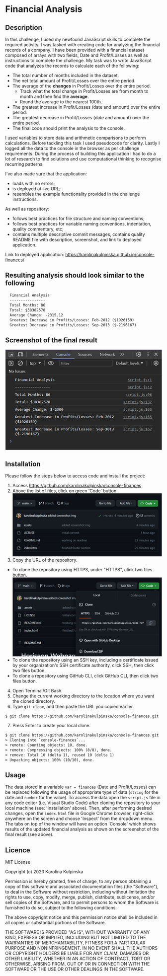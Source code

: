 # Financial Analysis

## Description

In this challenge, I used my newfound JavaScript skills to complete the required activity. I was tasked with creating code for analyzing the financial records of a company. I have been provided with a financial dataset composed of arrays with two fields, Date and Profit/Losses as well as instructions to complete the challenge. My task was to write JavaScript code that analyzes the records to calculate each of the following:

* The total number of months included in the dataset.
* The net total amount of Profit/Losses over the entire period.
* The average of the **changes** in Profit/Losses over the entire period.
  * Track what the total change in Profit/Losses are from month to month and then find the **average**.
  * Round the average to the nearest 100th.
* The greatest increase in Profit/Losses (date and amount) over the entire period.
* The greatest decrease in Profit/Losses (date and amount) over the entire period.
* The final code should print the analysis to the console.

I used variables to store data and arithmetic comparisons to perform calculations. Before tackling this task I used pseudocode for clarity. Lastly I logged all the data to the console in the browser as per challenge requirements. 
During the process of building this application I had to do a lot of research to find solutions and use computational thinking to recognise recurring patterns.

I've also made sure that the application:
* loads with no errors;
* is deployed at live URL;
* resembles the example functionality provided in the challenge instructions.

As well as repository:
* follows best practices for file structure and naming conventions;
* follows best practices for variable naming conventions, indentation, quality commentary, etc;
* contains multiple descriptive commit messages, contains quality README file with description, screenshot, and link to deployed application.

Link to deployed application: https://karolinakulpinska.github.io/console-finances/

## Resulting analysis should look similar to the following
```text
  Financial Analysis 
  ----------------
  Total Months: 86
  Total: $38382578
  Average Change: -2315.12
  Greatest Increase in Profits/Losses: Feb-2012 ($1926159)
  Greatest Decrease in Profits/Losses: Sep-2013 ($-2196167)
  ```

## Screenshot of the final result

![alt text](./images/screenshot.png)

## Installation

Please follow the steps below to access code and install the project:

1. Access https://github.com/karolinakulpinska/console-finances
2. Above the list of files, click on green 'Code' button.
![alt text](./images/code-button.png)
3. Copy the URL of the repository.
- To clone the repository using HTTPS, under "HTTPS", click two files button.
![alt text](./images/copy-to-clipboard.png)
- To clone the repository using an SSH key, including a certificate issued by your organization's SSH certificate authority, click SSH, then click two files button.
- To clone a repository using GitHub CLI, click GitHub CLI, then click two files button.
4. Open Terminal/Git Bash.
5. Change the current working directory to the location where you want the cloned directory.
6. Type `git clone`, and then paste the URL you copied earlier.

```
$ git clone https://github.com/karolinakulpinska/console-finances.git
```
7. Press Enter to create your local clone.

```
$ git clone https://github.com/karolinakulpinska/console-finances.git
> Cloning into `console-finances`...
> remote: Counting objects: 10, done.
> remote: Compressing objects: 100% (8/8), done.
> remove: Total 10 (delta 1), reused 10 (delta 1)
> Unpacking objects: 100% (10/10), done.

```

## Usage

The data stored in a variable `var = finances` (Date and Profit/Losses) can be replaced following the usage of appropriate type of data (`string` for the date and `number` for the value). To access the data open the `script.js` file in any code editor (i.e. Visual Studio Code) after cloning the repository to your local machine (see: 'Installation' above). Then, after performing desired changes, open the `index.html` file in Google Chrome browser, right-click anywhere on the screen and choose 'Inspect' from the dropdown menu. The tabs on top of the window will have an option 'Console' which shows results of the updated financial analysis as shown on the screenshot of the final result (see above).

## Licence

MIT License

Copyright (c) 2023 Karolina Kulpinska 

Permission is hereby granted, free of charge, to any person obtaining a copy
of this software and associated documentation files (the "Software"), to deal
in the Software without restriction, including without limitation the rights
to use, copy, modify, merge, publish, distribute, sublicense, and/or sell
copies of the Software, and to permit persons to whom the Software is
furnished to do so, subject to the following conditions:

The above copyright notice and this permission notice shall be included in all
copies or substantial portions of the Software.

THE SOFTWARE IS PROVIDED "AS IS", WITHOUT WARRANTY OF ANY KIND, EXPRESS OR
IMPLIED, INCLUDING BUT NOT LIMITED TO THE WARRANTIES OF MERCHANTABILITY,
FITNESS FOR A PARTICULAR PURPOSE AND NONINFRINGEMENT. IN NO EVENT SHALL THE
AUTHORS OR COPYRIGHT HOLDERS BE LIABLE FOR ANY CLAIM, DAMAGES OR OTHER
LIABILITY, WHETHER IN AN ACTION OF CONTRACT, TORT OR OTHERWISE, ARISING FROM,
OUT OF OR IN CONNECTION WITH THE SOFTWARE OR THE USE OR OTHER DEALINGS IN THE
SOFTWARE.
